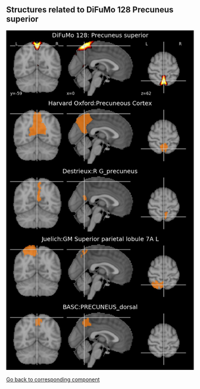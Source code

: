 


## Structures related to DiFuMo 128 Precuneus superior

![16](16.jpg "Structures related to DiFuMo 128 Precuneus superior")

[Go back to corresponding component](https://parietal-inria.github.io/DiFuMo/128/html/16.html)